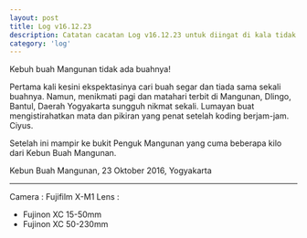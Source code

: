 ```yaml
---
layout: post
title: Log v16.12.23
description: Catatan cacatan Log v16.12.23 untuk diingat di kala tidak ingat sekaligus sengaja tidak ingat agar kembali mengingat.
category: 'log'
---
```


Kebuh buah Mangunan tidak ada buahnya!

Pertama kali kesini ekspektasinya cari buah segar dan tiada sama sekali buahnya. Namun, menikmati pagi dan matahari terbit di Mangunan, Dlingo, Bantul, Daerah Yogyakarta sungguh nikmat sekali. Lumayan buat mengistirahatkan mata dan pikiran yang penat setelah koding berjam-jam. Ciyus.

Setelah ini mampir ke bukit Penguk Mangunan yang cuma beberapa kilo dari Kebun Buah Mangunan.

Kebun Buah Mangunan, 23 Oktober 2016, Yogyakarta

_________________________________________

Camera : Fujifilm X-M1
Lens :
- Fujinon XC 15-50mm
- Fujinon XC 50-230mm
